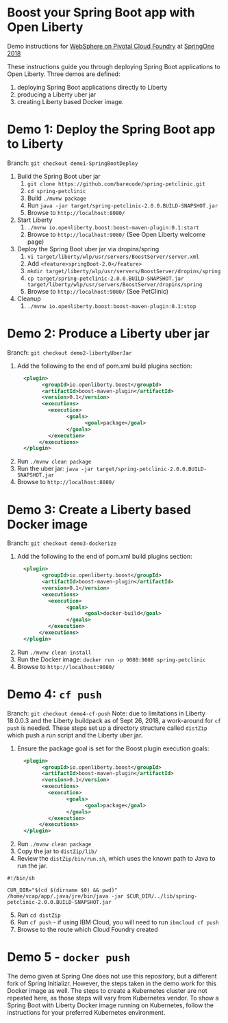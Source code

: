 # Boost your Spring Boot app with Open Liberty 
Demo instructions for [WebSphere on Pivotal Cloud Foundry](https://springoneplatform.io/2018/sessions/websphere-on-pivotal-cloud-foundry) at [SpringOne 2018](https://springoneplatform.io/2018/agenda)

These instructions guide you through deploying Spring Boot applications to Open Liberty. Three demos are defined:
1. deploying Spring Boot applications directly to Liberty
2. producing a Liberty uber jar
3. creating Liberty based Docker image.

# Demo 1: Deploy the Spring Boot app to Liberty
Branch: `git checkout demo1-SpringBootDeploy`
1. Build the Spring Boot uber jar
    1. `git clone https://github.com/barecode/spring-petclinic.git`
    2. `cd spring-petclinic`
    3. Build `./mvnw package`
    4. Run `java -jar target/spring-petclinic-2.0.0.BUILD-SNAPSHOT.jar`
    5. Browse to `http://localhost:8080/`
2. Start Liberty
    1. `./mvnw io.openliberty.boost:boost-maven-plugin:0.1:start`
    2. Browse to `http://localhost:9080/` (See Open Liberty welcome page)
3. Deploy the Spring Boot uber jar via dropins/spring
    1. `vi target/liberty/wlp/usr/servers/BoostServer/server.xml`
    2. Add `<feature>springBoot-2.0</feature>`
    3. `mkdir target/liberty/wlp/usr/servers/BoostServer/dropins/spring`
    4. `cp target/spring-petclinic-2.0.0.BUILD-SNAPSHOT.jar target/liberty/wlp/usr/servers/BoostServer/dropins/spring`
    5. Browse to `http://localhost:9080/` (See PetClinic)
4. Cleanup
    1. `./mvnw io.openliberty.boost:boost-maven-plugin:0.1:stop`


# Demo 2: Produce a Liberty uber jar
Branch: `git checkout demo2-libertyUberJar`
1. Add the following to the end of pom.xml build plugins section:
    ```xml
      <plugin>
            <groupId>io.openliberty.boost</groupId>
            <artifactId>boost-maven-plugin</artifactId>
            <version>0.1</version>
            <executions>
              <execution>
                    <goals>
                          <goal>package</goal>
                    </goals>
              </execution>
           </executions>
      </plugin>
    ```
2. Run `./mvnw clean package`
3. Run the uber jar: `java -jar target/spring-petclinic-2.0.0.BUILD-SNAPSHOT.jar`
4. Browse to `http://localhost:8080/`



# Demo 3: Create a Liberty based Docker image
Branch: `git checkout demo3-dockerize`
1. Add the following to the end of pom.xml build plugins section:
    ```xml
      <plugin>
            <groupId>io.openliberty.boost</groupId>
            <artifactId>boost-maven-plugin</artifactId>
            <version>0.1</version>
            <executions>
              <execution>
                    <goals>
                          <goal>docker-build</goal>
                    </goals>
              </execution>
           </executions>
      </plugin>
    ```
2. Run `./mvnw clean install`
3. Run the Docker image: `docker run -p 9080:9080 spring-petclinic`
4. Browse to `http://localhost:9080/`



# Demo 4: `cf push`
Branch: `git checkout demo4-cf-push`
Note: due to limitations in Liberty 18.0.0.3 and the Liberty buildpack as of Sept 26, 2018, a work-around for `cf push` is needed. These steps set up a directory structure called `distZip` which push a run script and the Liberty uber jar.

1. Ensure the package goal is set for the Boost plugin execution goals:
    ```xml
      <plugin>
            <groupId>io.openliberty.boost</groupId>
            <artifactId>boost-maven-plugin</artifactId>
            <version>0.1</version>
            <executions>
              <execution>
                    <goals>
                          <goal>package</goal>
                    </goals>
              </execution>
           </executions>
      </plugin>
    ```
2. Run `./mvnw clean package`
3. Copy the jar to `distZip/lib/`
4. Review the `distZip/bin/run.sh`, which uses the known path to Java to run the jar.
```
#!/bin/sh

CUR_DIR="$(cd $(dirname $0) && pwd)"
/home/vcap/app/.java/jre/bin/java -jar $CUR_DIR/../lib/spring-petclinic-2.0.0.BUILD-SNAPSHOT.jar 
```
5. Run `cd distZip`
6. Run `cf push` - if using IBM Cloud, you will need to run `ibmcloud cf push`
7. Browse to the route which Cloud Foundry created




# Demo 5 - `docker push`
The demo given at Spring One does not use this repository, but a different fork of Spring Initializr. However, the steps taken in the demo work for this Docker image as well. The steps to create a Kubernetes cluster are not repeated here, as those steps will vary from Kubernetes vendor. To show a Spring Boot with Liberty Docker image running on Kubernetes, follow the instructions for your preferred Kubernetes environment.

